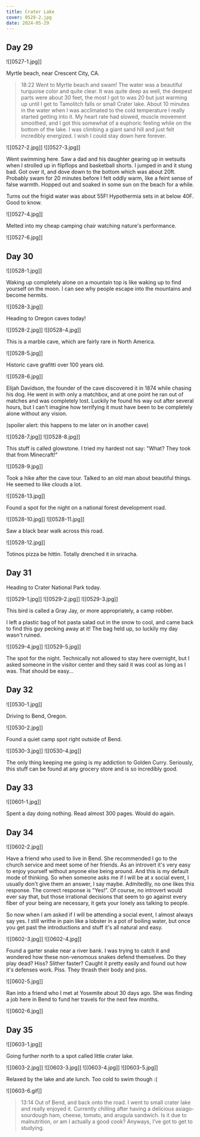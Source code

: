 ```yaml
---
title: Crater Lake
cover: 0529-2.jpg
date: 2024-05-29
---
```


## Day 29

![[0527-1.jpg]]

Myrtle beach, near Crescent City, CA. 

> 18:22
> Went to Myrtle beach and swam! The water was a beautiful turquoise color and quite clear. It was quite deep as well, the deepest parts were about 30 feet, the most I got to was 20 but just warming up until I get to Tamolitch falls or small Crater lake. About 10 minutes in the water when I was acclimated to the cold temperature I really started getting into it. My heart rate had slowed, muscle movement smoothed, and I got this somewhat of a euphoric feeling while on the bottom of the lake. I was climbing a giant sand hill and just felt incredibly energized. I wish I could stay down here forever. 

![[0527-2.jpg]]
![[0527-3.jpg]]

Went swimming here. Saw a dad and his daughter gearing up in wetsuits when I strolled up in flipflops and basketball shorts. I jumped in and it stung bad. Got over it, and dove down to the bottom which was about 20ft. Probably swam for 20 minutes before I felt oddly warm, like a feint sense of false warmth. Hopped out and soaked in some sun on the beach for a while.

Turns out the frigid water was about 55F! Hypothermia sets in at below 40F. Good to know.

![[0527-4.jpg]]

Melted into my cheap camping chair watching nature's performance.

![[0527-6.jpg]]

## Day 30

![[0528-1.jpg]]

Waking up completely alone on a mountain top is like waking up to find yourself on the moon. I can see why people escape into the mountains and become hermits.

![[0528-3.jpg]]

Heading to Oregon caves today!

![[0528-2.jpg]]
![[0528-4.jpg]]

This is a marble cave, which are fairly rare in North America. 

![[0528-5.jpg]]
 
Historic cave grafitti over 100 years old. 

![[0528-6.jpg]]

Elijah Davidson, the founder of the cave discovered it in 1874 while chasing his dog. He went in with only a matchbox, and at one point he ran out of matches and was completely lost. Luckily he found his way out after several hours, but I can't imagine how terrifying it must have been to be completely alone without any vision.

(spoiler alert: this happens to me later on in another cave)

![[0528-7.jpg]]
![[0528-8.jpg]]

This stuff is called glowstone. I tried my hardest not say: "What? They took that from Minecraft!"

![[0528-9.jpg]]

Took a hike after the cave tour. Talked to an old man about beautiful things. He seemed to like clouds a lot.

![[0528-13.jpg]]

Found a spot for the night on a national forest development road.

![[0528-10.jpg]]
![[0528-11.jpg]]

Saw a black bear walk across this road. 

![[0528-12.jpg]]

Totinos pizza be hittin. Totally drenched it in sriracha.

## Day 31

Heading to Crater National Park today.

![[0529-1.jpg]]
![[0529-2.jpg]]
![[0529-3.jpg]]

This bird is called a Gray Jay, or more appropriately, a camp robber. 

I left a plastic bag of hot pasta salad out in the snow to cool, and came back to find this guy pecking away at it! The bag held up, so luckily my day wasn't ruined.

![[0529-4.jpg]]
![[0529-5.jpg]]

The spot for the night. Technically not allowed to stay here overnight, but I asked someone in the visitor center and they said it was cool as long as I was. That should be easy... 

## Day 32

![[0530-1.jpg]]

Driving to Bend, Oregon.

![[0530-2.jpg]]

Found a quiet camp spot right outside of Bend.

![[0530-3.jpg]]
![[0530-4.jpg]]

The only thing keeping me going is my addiction to Golden Curry. Seriously, this stuff can be found at any grocery store and is so incredibly good. 

## Day 33

![[0601-1.jpg]]

Spent a day doing nothing. Read almost 300 pages. Would do again.

## Day 34

![[0602-2.jpg]]

Have a friend who used to live in Bend. She recommended I go to the church service and meet some of her friends. As an introvert it's very easy to enjoy yourself without anyone else being around. And this is my default mode of thinking. So when someone asks me if I will be at x social event, I usually don't give them an answer, I say maybe. Admitedlly, no one likes this response. The correct response is "Yes!". Of course, no introvert would ever say that, but those irrational decisions that seem to go against every fiber of your being are necessary, it gets your lonely ass talking to people.

So now when I am asked if I will be attending a social event, I almost always say yes. I still writhe in pain like a lobster in a pot of boiling water, but once you get past the introductions and stuff it's all natural and easy.

![[0602-3.jpg]]
![[0602-4.jpg]]

Found a garter snake near a river bank. I was trying to catch it and wondered how these non-venomous snakes defend themselves. Do they play dead? Hiss? Slither faster? Caught it pretty easily and found out how it's defenses work. Piss. They thrash their body and piss. 
 
![[0602-5.jpg]]

Ran into a friend who I met at Yosemite about 30 days ago. She was finding a job here in Bend to fund her travels for the next few months.

![[0602-6.jpg]]

## Day 35

![[0603-1.jpg]]

Going further north to a spot called little crater lake.

![[0603-2.jpg]]
![[0603-3.jpg]]
![[0603-4.jpg]]
![[0603-5.jpg]]

Relaxed by the lake and ate lunch. Too cold to swim though :(

 ![[0603-6.gif]] 

> 13:14
> Out of Bend, and back onto the road. I went to small crater lake and really enjoyed it. Currently chilling after having a delicious asiago-sourdough ham, cheese, tomato, and arugula sandwich. Is it due to malnutrition, or am I actually a good cook? Anyways, I’ve got to get to studying. 